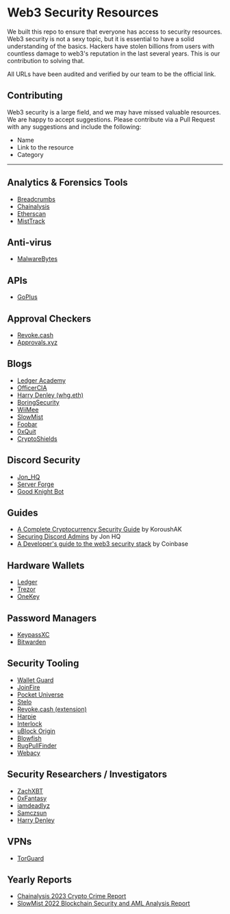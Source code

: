 # Web3 Security Resources

We built this repo to ensure that everyone has access to security resources.
Web3 security is not a sexy topic, but it is essential to have a solid understanding of the basics. 
Hackers have stolen billions from users with countless damage to web3's reputation in the last several years. This is our contribution to solving that.

All URLs have been audited and verified by our team to be the official link.

## Contributing
Web3 security is a large field, and we may have missed valuable resources. We are happy to accept suggestions. Please
contribute via a Pull Request with any suggestions and include the following:
- Name
- Link to the resource
- Category

--- 

## Analytics & Forensics Tools
- [Breadcrumbs](https://www.breadcrumbs.app/)
- [Chainalysis](https://www.chainalysis.com/)
- [Etherscan](https://etherscan.io/)
- [MistTrack](https://misttrack.io/)

## Anti-virus
- [MalwareBytes](https://www.malwarebytes.com/)

## APIs
- [GoPlus](https://gopluslabs.io/)

## Approval Checkers
- [Revoke.cash](https://revoke.cash)
- [Approvals.xyz](https://approvals.xyz)

## Blogs
- [Ledger Academy](https://www.ledger.com/academy)
- [OfficerCIA](https://officercia.mirror.xyz/)
- [Harry Denley (whg.eth)](https://harrydenley.com/)
- [BoringSecurity](https://twitter.com/BoringSecDAO)
- [WiiMee](https://twitter.com/Wii_Mee)
- [SlowMist](https://slowmist.medium.com/)
- [Foobar](https://twitter.com/0xfoobar)
- [0xQuit](https://twitter.com/0xQuit)
- [CryptoShields](https://twitter.com/cryptoShields)

## Discord Security
- [Jon_HQ](https://jonhq.com/)
- [Server Forge](https://twitter.com/Server_Forge)
- [Good Knight Bot](https://twitter.com/goodknightbot)

## Guides
- [A Complete Cryptocurrency Security Guide](https://medium.com/@koroushak94/a-complete-cryptocurrency-security-guide-e2b3725e2bab) by KoroushAK
- [Securing Discord Admins](https://jonhq.com/securing-discord-admins/) by Jon HQ
- [A Developer's guide to the web3 security stack](https://www.coinbase.com/blog/a-developers-guide-to-the-web3-security-stack) by Coinbase
 
## Hardware Wallets
- [Ledger](https://www.ledger.com/)
- [Trezor](https://trezor.io/)
- [OneKey](https://www.onekey.so/)

## Password Managers
- [KeypassXC](https://keepassxc.org/)
- [Bitwarden](https://bitwarden.com/)

## Security Tooling
- [Wallet Guard](https://walletguard.app)
- [JoinFire](https://www.joinfire.xyz/)
- [Pocket Universe](https://www.pocketuniverse.app/)
- [Stelo](https://stelolabs.com/)
- [Revoke.cash (extension)](https://revoke.cash/extension)
- [Harpie](https://harpie.io)
- [Interlock](https://www.interlock.network/)
- [uBlock Origin](https://chrome.google.com/webstore/detail/ublock-origin/cjpalhdlnbpafiamejdnhcphjbkeiagm?hl=en)
- [Blowfish](https://blowfish.xyz/)
- [RugPullFinder](https://www.rugpullfinder.io/)
- [Webacy](https://www.webacy.com/)

## Security Researchers / Investigators
- [ZachXBT](https://twitter.com/zachxbt)
- [0xFantasy](https://twitter.com/0xFantasy)
- [iamdeadlyz](https://twitter.com/Iamdeadlyz)
- [Samczsun](https://twitter.com/samczsun)
- [Harry Denley](https://twitter.com/sniko_)

## VPNs
- [TorGuard](https://torguard.net/)

## Yearly Reports
- [Chainalysis 2023 Crypto Crime Report](https://go.chainalysis.com/2023-crypto-crime-report.html)
- [SlowMist 2022 Blockchain Security and AML Analysis Report](https://www.slowmist.com/report/2022-Blockchain-Security-and-AML-Analysis-Annual-Report(EN).pdf)
 